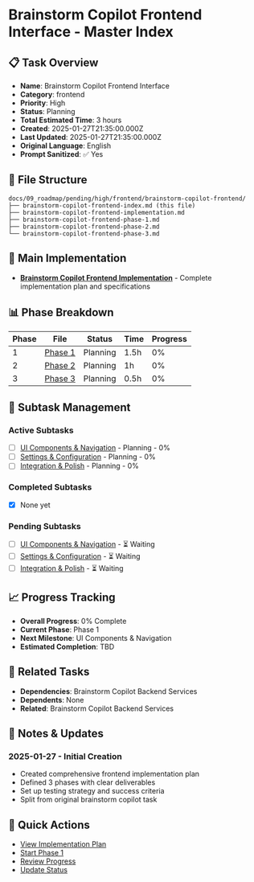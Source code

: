 # Brainstorm Copilot Frontend Interface - Master Index

## 📋 Task Overview
- **Name**: Brainstorm Copilot Frontend Interface
- **Category**: frontend
- **Priority**: High
- **Status**: Planning
- **Total Estimated Time**: 3 hours
- **Created**: 2025-01-27T21:35:00.000Z
- **Last Updated**: 2025-01-27T21:35:00.000Z
- **Original Language**: English
- **Prompt Sanitized**: ✅ Yes

## 📁 File Structure
```
docs/09_roadmap/pending/high/frontend/brainstorm-copilot-frontend/
├── brainstorm-copilot-frontend-index.md (this file)
├── brainstorm-copilot-frontend-implementation.md
├── brainstorm-copilot-frontend-phase-1.md
├── brainstorm-copilot-frontend-phase-2.md
└── brainstorm-copilot-frontend-phase-3.md
```

## 🎯 Main Implementation
- **[Brainstorm Copilot Frontend Implementation](./brainstorm-copilot-frontend-implementation.md)** - Complete implementation plan and specifications

## 📊 Phase Breakdown
| Phase | File | Status | Time | Progress |
|-------|------|--------|------|----------|
| 1 | [Phase 1](./brainstorm-copilot-frontend-phase-1.md) | Planning | 1.5h | 0% |
| 2 | [Phase 2](./brainstorm-copilot-frontend-phase-2.md) | Planning | 1h | 0% |
| 3 | [Phase 3](./brainstorm-copilot-frontend-phase-3.md) | Planning | 0.5h | 0% |

## 🔄 Subtask Management
### Active Subtasks
- [ ] [UI Components & Navigation](./brainstorm-copilot-frontend-phase-1.md) - Planning - 0%
- [ ] [Settings & Configuration](./brainstorm-copilot-frontend-phase-2.md) - Planning - 0%
- [ ] [Integration & Polish](./brainstorm-copilot-frontend-phase-3.md) - Planning - 0%

### Completed Subtasks
- [x] None yet

### Pending Subtasks
- [ ] [UI Components & Navigation](./brainstorm-copilot-frontend-phase-1.md) - ⏳ Waiting
- [ ] [Settings & Configuration](./brainstorm-copilot-frontend-phase-2.md) - ⏳ Waiting
- [ ] [Integration & Polish](./brainstorm-copilot-frontend-phase-3.md) - ⏳ Waiting

## 📈 Progress Tracking
- **Overall Progress**: 0% Complete
- **Current Phase**: Phase 1
- **Next Milestone**: UI Components & Navigation
- **Estimated Completion**: TBD

## 🔗 Related Tasks
- **Dependencies**: Brainstorm Copilot Backend Services
- **Dependents**: None
- **Related**: Brainstorm Copilot Backend Services

## 📝 Notes & Updates
### 2025-01-27 - Initial Creation
- Created comprehensive frontend implementation plan
- Defined 3 phases with clear deliverables
- Set up testing strategy and success criteria
- Split from original brainstorm copilot task

## 🚀 Quick Actions
- [View Implementation Plan](./brainstorm-copilot-frontend-implementation.md)
- [Start Phase 1](./brainstorm-copilot-frontend-phase-1.md)
- [Review Progress](#progress-tracking)
- [Update Status](#notes--updates)
